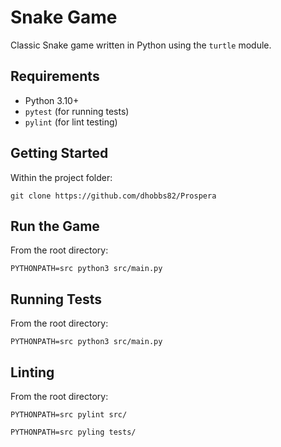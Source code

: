 # Snake Game

Classic Snake game written in Python using the `turtle` module.

## Requirements

- Python 3.10+
- `pytest` (for running tests)
- `pylint` (for lint testing)

## Getting Started

Within the project folder:
```
git clone https://github.com/dhobbs82/Prospera
```

## Run the Game

From the root directory:
```
PYTHONPATH=src python3 src/main.py
```

## Running Tests

From the root directory:
```
PYTHONPATH=src python3 src/main.py
```

## Linting

From the root directory:
```
PYTHONPATH=src pylint src/
```
```
PYTHONPATH=src pyling tests/